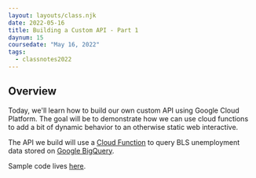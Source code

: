 ```yaml
---
layout: layouts/class.njk
date: 2022-05-16
title: Building a Custom API - Part 1
daynum: 15
coursedate: "May 16, 2022"
tags:
  - classnotes2022
---
```


## Overview

Today, we'll learn how to build our own custom API using Google Cloud Platform. The goal will be to demonstrate how we can use cloud functions to add a bit of dynamic behavior to an otherwise static web interactive.

The API we build will use a [Cloud Function](https://cloud.google.com/functions/) to query BLS unemployment data stored on [Google BigQuery](https://cloud.google.com/bigquery/).

Sample code lives [here](https://github.com/zstumgoren/bls-api/tree/main/open).
